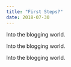 ```yaml
---
title: "First Steps?"
date: 2018-07-30
---
```


Into the blogging world.

Into the blogging world.

Into the blogging world.
